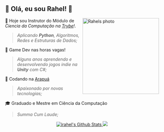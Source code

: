 ## 👋 Olá, eu sou Rahel! 🐍

<img align="right" width="250" alt="Rahels photo" src="https://i.ibb.co/VNYQ2qF/rael-celeste.png"  />

💚 Hoje sou Instrutor do Módulo de *Ciencia da Computação na [Trybe](https://github.com/betrybe)!*.
> _Aplicando **Python**, Algoritmos, Redes e Estruturas de Dados;_

👾 Game Dev nas horas vagas!
> _Alguns anos aprendendo e desenvolvendo jogos indie na **Unity** com C#;_

🐝 Codando na [Arapuá]([https://github.com/betrybe](https://github.com/arapua))
> _Apaixonado por novas tecnologias;_

🎓 Graduado e Mestre em Ciência da Computação
> _Summa Cum Laude;_


<div align="center">
  <a href="https://github.com/irahel">
  <img src="https://github-readme-stats.vercel.app/api?username=irahel&include_all_commits=true&count_private=true&show_icons=true&line_height=20&title_color=BB0000&icon_color=BB0000&text_color=D3D3D3&bg_color=0,000000,4A0000" alt="irahel's Github Stats">
  <img src="https://github-readme-stats.vercel.app/api/top-langs/?username=irahel&layout=compact&title_color=BB0000&text_color=FFFFFF&bg_color=0,000000,4A0000"/>
</div>

